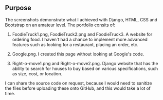 ## Purpose

The screenshots demonstrate what I achieved with Django, HTML, CSS and Bootstrap on an amateur level. The portfolio consits of: 

1. FoodieTruck1.png, FoodieTruck2.png and FoodieTruck3. A website for ordering food. I haven't had a chance to implement more advanced features such as looking for a restaurant, placing an order, etc.
   
2. Google.png. I created this page without looking at Google's code.

3. Right-o-move1.png and Right-o-move2.png. Django website that has the ability to search for houses to buy based on various specifications, such as size, cost, or location.

I can share the source code on request, because I would need to sanitize the files before uploading these onto GitHub, and this would take a lot of time. 
